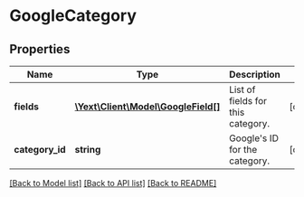 # GoogleCategory

## Properties
Name | Type | Description | Notes
------------ | ------------- | ------------- | -------------
**fields** | [**\Yext\Client\Model\GoogleField[]**](GoogleField.md) | List of fields for this category. | [optional] 
**category_id** | **string** | Google&#39;s ID for the category. | [optional] 

[[Back to Model list]](../README.md#documentation-for-models) [[Back to API list]](../README.md#documentation-for-api-endpoints) [[Back to README]](../README.md)


